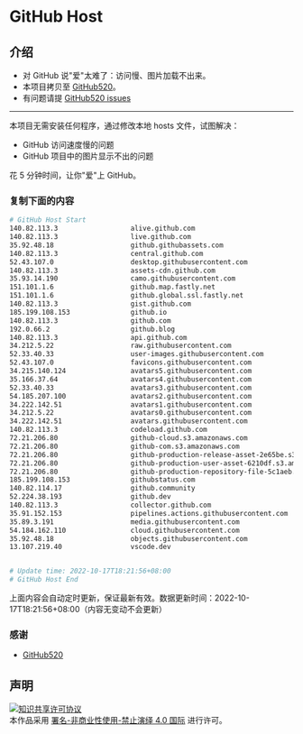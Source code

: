 # GitHub Host
## 介绍
- 对 GitHub 说"爱"太难了：访问慢、图片加载不出来。
- 本项目拷贝至 [GitHub520](https://github.com/521xueweihan/GitHub520)。
- 有问题请提 [GitHub520 issues](https://github.com/521xueweihan/GitHub520/issues/new)

---

本项目无需安装任何程序，通过修改本地 hosts 文件，试图解决：
- GitHub 访问速度慢的问题
- GitHub 项目中的图片显示不出的问题

花 5 分钟时间，让你"爱"上 GitHub。

### 复制下面的内容
```bash
# GitHub Host Start
140.82.113.3                  alive.github.com
140.82.113.3                  live.github.com
35.92.48.18                   github.githubassets.com
140.82.113.3                  central.github.com
52.43.107.0                   desktop.githubusercontent.com
140.82.113.3                  assets-cdn.github.com
35.93.14.190                  camo.githubusercontent.com
151.101.1.6                   github.map.fastly.net
151.101.1.6                   github.global.ssl.fastly.net
140.82.113.3                  gist.github.com
185.199.108.153               github.io
140.82.113.3                  github.com
192.0.66.2                    github.blog
140.82.113.3                  api.github.com
34.212.5.22                   raw.githubusercontent.com
52.33.40.33                   user-images.githubusercontent.com
52.43.107.0                   favicons.githubusercontent.com
34.215.140.124                avatars5.githubusercontent.com
35.166.37.64                  avatars4.githubusercontent.com
52.33.40.33                   avatars3.githubusercontent.com
54.185.207.100                avatars2.githubusercontent.com
34.222.142.51                 avatars1.githubusercontent.com
34.212.5.22                   avatars0.githubusercontent.com
34.222.142.51                 avatars.githubusercontent.com
140.82.113.3                  codeload.github.com
72.21.206.80                  github-cloud.s3.amazonaws.com
72.21.206.80                  github-com.s3.amazonaws.com
72.21.206.80                  github-production-release-asset-2e65be.s3.amazonaws.com
72.21.206.80                  github-production-user-asset-6210df.s3.amazonaws.com
72.21.206.80                  github-production-repository-file-5c1aeb.s3.amazonaws.com
185.199.108.153               githubstatus.com
140.82.114.17                 github.community
52.224.38.193                 github.dev
140.82.113.3                  collector.github.com
35.91.152.153                 pipelines.actions.githubusercontent.com
35.89.3.191                   media.githubusercontent.com
54.184.162.110                cloud.githubusercontent.com
35.92.48.18                   objects.githubusercontent.com
13.107.219.40                 vscode.dev


# Update time: 2022-10-17T18:21:56+08:00
# GitHub Host End

```
上面内容会自动定时更新，保证最新有效。数据更新时间：2022-10-17T18:21:56+08:00（内容无变动不会更新）

### 感谢

- [GitHub520](https://github.com/521xueweihan/GitHub520)

## 声明
<a rel="license" href="https://creativecommons.org/licenses/by-nc-nd/4.0/deed.zh"><img alt="知识共享许可协议" style="border-width: 0" src="https://licensebuttons.net/l/by-nc-nd/4.0/88x31.png"></a><br>本作品采用 <a rel="license" href="https://creativecommons.org/licenses/by-nc-nd/4.0/deed.zh">署名-非商业性使用-禁止演绎 4.0 国际</a> 进行许可。